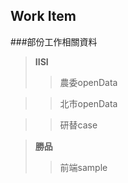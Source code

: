 ## Work Item

###部份工作相關資料
> **IISI**
>> 農委openData

>> 北市openData 

>> 研替case


> **勝品**
>> 前端sample
